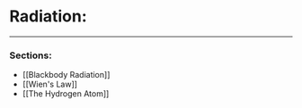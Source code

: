 # Radiation:

****




### Sections:

- [[Blackbody Radiation]]
- [[Wien's Law]]
- [[The Hydrogen Atom]]